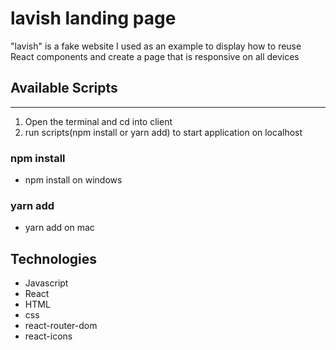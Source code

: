 # lavish landing page
"lavish" is a fake website I used as an example to display how to reuse React components and create a page that is responsive on all devices

## Available Scripts
---
1) Open the terminal and cd into client
2) run scripts(npm install or yarn add) to start application on localhost
### npm install
- npm install on windows
### yarn add
- yarn add on mac

## Technologies
 - Javascript
 - React
 - HTML
 - css
 - react-router-dom
 - react-icons
